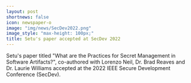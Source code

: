 ```yaml
---
layout: post
shortnews: false
icon: newspaper-o
image: "img/news/SecDev2022.png"
image_style: "max-height: 100px;"
title: Setu's paper accepted at SecDev 2022
---
```


Setu's paper titled "What are the Practices for Secret Management in Software Artifacts?", co-authored with Lorenzo Neil, Dr. Brad Reaves and Dr. Laurie Williams accepted at the 2022 IEEE Secure Development Conference (SecDev).